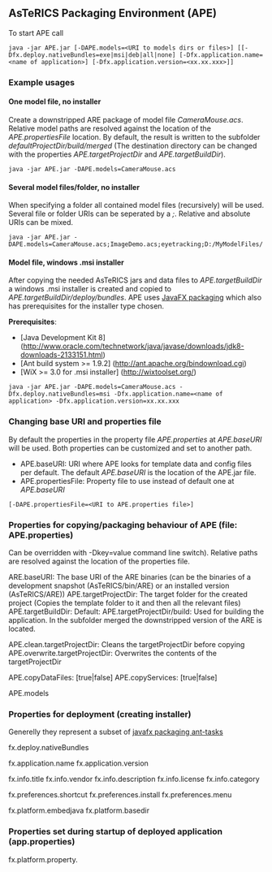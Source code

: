 ## AsTeRICS Packaging Environment (APE)

To start APE call

```
java -jar APE.jar [-DAPE.models=<URI to models dirs or files>] [[-Dfx.deploy.nativeBundles=exe|msi|deb|all|none] [-Dfx.application.name=<name of application>] [-Dfx.application.version=<xx.xx.xxx>]]
```

### Example usages

#### One model file, no installer
Create a downstripped ARE package of model file _CameraMouse.acs_. Relative model paths are resolved against the location of the _APE.propertiesFile_ location. By default, the result is written to the subfolder _defaultProjectDir/build/merged_ (The destination directory can be changed with the properties _APE.targetProjectDir_ and _APE.targetBuildDir_).

```
java -jar APE.jar -DAPE.models=CameraMouse.acs
```

#### Several model files/folder, no installer
When specifying a folder all contained model files (recursively) will be used. Several file or folder URIs can be seperated by a _;_. Relative and absolute URIs can be mixed.

```
java -jar APE.jar -DAPE.models=CameraMouse.acs;ImageDemo.acs;eyetracking;D:/MyModelFiles/
```

#### Model file, windows .msi installer
After copying the needed AsTeRICS jars and data files to _APE.targetBuildDir_ a windows .msi installer is created and copied to _APE.targetBuildDir/deploy/bundles_. 
APE uses [JavaFX packaging](http://docs.oracle.com/javase/8/docs/technotes/guides/deploy/self-contained-packaging.html#A1324980) which also has prerequisites for the installer type chosen.

**Prerequisites**:
* [Java Development Kit 8] (http://www.oracle.com/technetwork/java/javase/downloads/jdk8-downloads-2133151.html)
* [Ant build system >= 1.9.2] (http://ant.apache.org/bindownload.cgi)
* [WiX >= 3.0 for .msi installer] (http://wixtoolset.org/)

```
java -jar APE.jar -DAPE.models=CameraMouse.acs -Dfx.deploy.nativeBundles=msi -Dfx.application.name=<name of application> -Dfx.application.version=xx.xx.xxx
```



### Changing base URI and properties file
By default the properties in the property file _APE.properties_ at _APE.baseURI_ will be used. Both properties can be customized and set to another path.

* APE.baseURI: URI where APE looks for template data and config files per default. The default _APE.baseURI_ is the location of the APE.jar file.
* APE.propertiesFile: Property file to use instead of default one at _APE.baseURI_

```
[-DAPE.propertiesFile=<URI to APE.properties file>]
```

### Properties for copying/packaging behaviour of APE (file: APE.properties)
Can be overridden with -Dkey=value command line switch). Relative paths are resolved against the location of the properties file.

ARE.baseURI: The base URI of the ARE binaries (can be the binaries of a development snapshot (AsTeRICS/bin/ARE) or an installed version (AsTeRICS/ARE))
APE.targetProjectDir: The target folder for the created project (Copies the template folder to it and then all the relevant files)
APE.targetBuildDir: Default: APE.targetProjectDir/build: Used for building the application. In the subfolder merged the downstripped version of the ARE is located.

APE.clean.targetProjectDir: Cleans the targetProjectDir before copying
APE.overwrite.targetProjectDir: Overwrites the contents of the targetProjectDir

APE.copyDataFiles: [true|false]
APE.copyServices: [true|false]

APE.models

### Properties for deployment (creating installer)
Generelly they represent a subset of [javafx packaging ant-tasks](https://docs.oracle.com/javase/8/docs/technotes/guides/deploy/javafx_ant_task_reference.html)

fx.deploy.nativeBundles

fx.application.name
fx.application.version

fx.info.title
fx.info.vendor
fx.info.description
fx.info.license
fx.info.category

fx.preferences.shortcut
fx.preferences.install
fx.preferences.menu

fx.platform.embedjava
fx.platform.basedir

### Properties set during startup of deployed application (app.properties)
fx.platform.property.<name>
